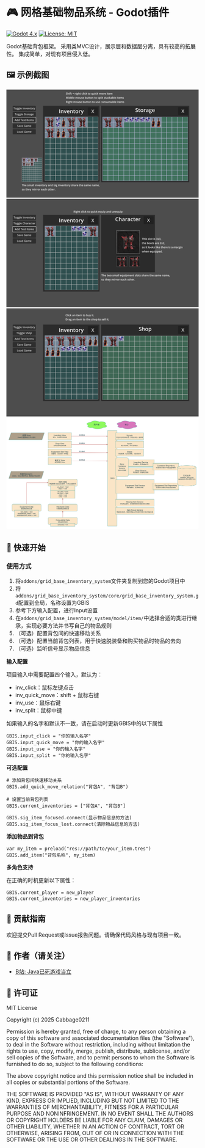# 🎮 网格基础物品系统 - Godot插件

[![Godot 4.x](https://img.shields.io/badge/Godot-4.x-%23478cbf)](https://godotengine.org)
[![License: MIT](https://img.shields.io/badge/License-MIT-yellow.svg)](https://opensource.org/licenses/MIT)

Godot基础背包框架。
采用类MVC设计，展示层和数据层分离，具有较高的拓展性。
集成简单，对现有项目侵入低。

## 🖼️ 示例截图

![物品系统示例](GBIS_demos/assets/screenshots/Snipaste_2025-07-06_16-32-34.png)  
![物品系统示例](GBIS_demos/assets/screenshots/Snipaste_2025-07-06_16-33-31.png)  
![物品系统示例](GBIS_demos/assets/screenshots/Snipaste_2025-07-06_16-33-52.png)  
![架构示意图](GBIS_demos/assets/screenshots/GBIS架构.drawio.png)  

## 🚀 快速开始

### 使用方式

1. 将`addons/grid_base_inventory_system`文件夹复制到您的Godot项目中
2. 将`addons/grid_base_inventory_system/core/grid_base_inventory_system.gd`配置到全局，名称设置为GBIS
3. 参考下方输入配置，进行Input设置
4. 在`addons/grid_base_inventory_system/model/item/`中选择合适的类进行继承，实现必要方法并书写自己的物品规则
5. （可选）配置背包间的快速移动关系
6. （可选）配置当前背包列表，用于快速脱装备和购买物品时物品的去向
7. （可选）监听信号显示物品信息

**输入配置**

项目输入中需要配置四个输入，默认为：
* inv_click：鼠标左键点击
* inv_quick_move：shift + 鼠标右键
* inv_use：鼠标右键
* inv_split：鼠标中键

如果输入的名字和默认不一致，请在启动时更新GBIS中的以下属性

```gdscript
GBIS.input_click = "你的输入名字"
GBIS.input_quick_move = "你的输入名字"
GBIS.input_use = "你的输入名字"
GBIS.input_split = "你的输入名字"
```
**可选配置**

```gdscript
# 添加背包间快速移动关系
GBIS.add_quick_move_relation("背包A", "背包B")

# 设置当前背包列表
GBIS.current_inventories = ["背包A", "背包B"]
```

```gdscript
GBIS.sig_item_focused.connect(显示物品信息的方法)
GBIS.sig_item_focus_lost.connect(清除物品信息的方法)
```

**添加物品到背包**

```gdscript
var my_item = preload("res://path/to/your_item.tres")
GBIS.add_item("背包名称", my_item)
```

**多角色支持**

在正确的时机更新以下属性：
```gdscript
GBIS.current_player = new_player
GBIS.current_inventories = new_player_inventories
```

## 👥 贡献指南

欢迎提交Pull Request或Issue报告问题。请确保代码风格与现有项目一致。

## 🙏 作者（请关注）
- [B站: Java已死游戏当立](https://space.bilibili.com/3546831153793300)

## 📜 许可证

MIT License

Copyright (c) 2025 Cabbage0211

Permission is hereby granted, free of charge, to any person obtaining a copy
of this software and associated documentation files (the "Software"), to deal
in the Software without restriction, including without limitation the rights
to use, copy, modify, merge, publish, distribute, sublicense, and/or sell
copies of the Software, and to permit persons to whom the Software is
furnished to do so, subject to the following conditions:

The above copyright notice and this permission notice shall be included in all
copies or substantial portions of the Software.

THE SOFTWARE IS PROVIDED "AS IS", WITHOUT WARRANTY OF ANY KIND, EXPRESS OR
IMPLIED, INCLUDING BUT NOT LIMITED TO THE WARRANTIES OF MERCHANTABILITY,
FITNESS FOR A PARTICULAR PURPOSE AND NONINFRINGEMENT. IN NO EVENT SHALL THE
AUTHORS OR COPYRIGHT HOLDERS BE LIABLE FOR ANY CLAIM, DAMAGES OR OTHER
LIABILITY, WHETHER IN AN ACTION OF CONTRACT, TORT OR OTHERWISE, ARISING FROM,
OUT OF OR IN CONNECTION WITH THE SOFTWARE OR THE USE OR OTHER DEALINGS IN THE
SOFTWARE.
